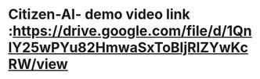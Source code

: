 # Citizen-AI- demo video link :https://drive.google.com/file/d/1QnIY25wPYu82HmwaSxToBIjRlZYwKcRW/view

